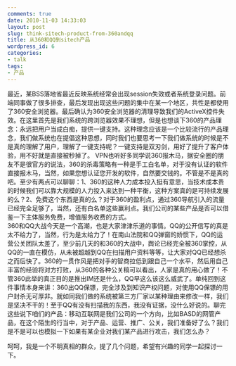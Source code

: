 ```yaml
---
comments: true
date: 2010-11-03 14:33:03
layout: post
slug: think-sitech-product-from-360andqq
title: 从360和QQ到sitech产品
wordpress_id: 6
categories:
- talk
tags:
- 产品
---
```


最近，某BSS落地省最近反映系统经常会出现session失效或者系统登录问题。前端同事做了很多排查，最后发现出现这些问题的集中在某一个地区，共性是都使用了360安全浏览器。最后确认为360安全浏览器的清理导致我们的ActiveX控件失效。在这里首先是我们系统的跨浏览器效果不理想，但是也想谈下360的产品理念：永远把用户当成白痴，提供一键支持。这种理念应该是一个比较流行的产品理念，我们做系统也在提倡这种思想，同时我们也要思考一下我们做系统的时候是不是真的理解了用户，理解了一键支持呢？一键支持是双刃剑，用好了提升了客户体验，用不好就是直接被秒掉了。 VPN也听好多同学说360报木马，据安全圈的朋友不是很官方的说法，360的杀毒策略有一种是手工白名单，对于没有认证的软件直接报木马，当然，如果您想认证您开发的软件，自然要交钱的。不管是不是真的吧。至少有两点可以聊聊：1、360的这种人力成本投入挺有意思，当技术成本贵的时候我们可以靠大规模的人力投入来达到一种平衡，这种方案真的是可持续发展的么？2、免费这个东西是真的么？对于360的盈利点，通过360导航引入的流量已经完全足够了，当然，还有白名单这些赢利点。我们公司的某些产品是否可以借鉴一下主体服务免费，增值服务收费的方式。  
360和QQ大战今天是一个高潮，也是大家津津乐道的事情。QQ的公开信写的真是太不给力了，当然，行为是太给力了！在南山法院和QQ弹窗的娇惯下，QQ的运营公关团队太差了，至少前几天的和360的大战中，舆论已经完全被360掌控，从QQ的一直在模仿，从未被超越到QQ在扫描用户资料等等，让大家对QQ已经想杀之而后快了。360的一贯作风是把对手的智商拉低到跟自己一个水平，然后用自己丰富的经验将对方打败，从360的各种公关稿可以看出，人家是真的用心做了！不管360此举的真正目的是推出IM还是什么，QQ早这么该这么威武了。单纯回到这件事情本身来讲：360出QQ保镖，完全涉及到知识产权问题，对使用QQ保镖的用户封杀无可厚非。就如同我们做的系统被第三方厂家以某种理由来修改一样，我们是坚决不干的！至于QQ有没有扫描我的东西，我没有证据，没什么好说的。聊完这些说下咱们的产品：移动互联网是我们公司的一个方向，比如BASD的网管产品，在这个陌生的行当中，对于产品、运营、推广、公关，我们准备好了么？我们是不是可以也模拟一下如果有某企业对我们某产品进行攻击，我们怎么办？  
  
  
呵呵，我是一个不明真相的群众，提了几个问题，希望有兴趣的同学一起探讨一下。
